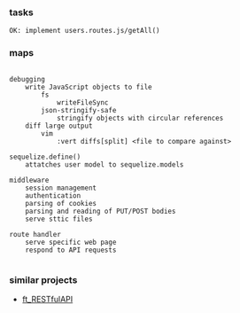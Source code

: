 ### tasks
```
OK: implement users.routes.js/getAll()
```

### maps
```

debugging
    write JavaScript objects to file
        fs
            writeFileSync
        json-stringify-safe
            stringify objects with circular references
    diff large output
        vim
            :vert diffs[split] <file to compare against>

sequelize.define()
    attatches user model to sequelize.models

middleware
    session management
    authentication
    parsing of cookies
    parsing and reading of PUT/POST bodies
    serve sttic files
    
route handler
    serve specific web page
    respond to API requests
    

```

### similar projects
- [ft_RESTfulAPI](https://github.com/eisukeesaki/ft_RESTfulAPI)

